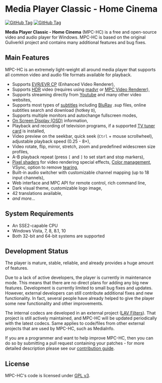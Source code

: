 # Media Player Classic - Home Cinema
[![GitHub Tag](https://img.shields.io/github/v/release/clsid2/mpc-hc?label=Latest+release)](https://github.com/clsid2/mpc-hc/releases/latest)
[![GitHub Tag](https://img.shields.io/github/v/release/clsid2/mpc-hc?include_prereleases&label=Pre-release)](https://github.com/clsid2/mpc-hc/releases)

**Media Player Classic - Home Cinema** (MPC-HC) is a free and open-source video and audio player for Windows. MPC-HC is based on the original Guliverkli project and contains many additional features and bug fixes.

## Main Features

MPC-HC is an extremely light-weight all around media player that supports all common video and audio file formats available for playback. 

*  Supports [EVR/EVR CP](https://en.wikipedia.org/wiki/Media_Foundation#Enhanced_Video_Renderer) (Enhanced Video Renderer),
*  Supports [HDR](https://en.wikipedia.org/wiki/High-dynamic-range_video) video (requires using [madvr](http://forum.doom9.org/showthread.php?t=146228) or [MPC Video Renderer](https://github.com/Aleksoid1978/VideoRenderer/releases)),
* Supports streaming directly from [Youtube](https://youtube.com/) and many other video websites,
* Supports most types of [subtitles](https://en.wikipedia.org/wiki/Subtitle_%28captioning%29#Subtitle_formats) including [BluRay](https://en.wikipedia.org/wiki/Blu-ray_Disc) .sup files, online subtitles search and download (hotkey `D`),
* Supports multiple monitors and autochange fullscreen modes,
* [On Screen Display (OSD)](https://en.wikipedia.org/wiki/On-screen_display) information,
* Playback and recording of television programs, if a supported [TV tuner card](https://en.wikipedia.org/wiki/TV_tuner_card) is installed,
* Video preview on the seekbar, quick seek (`Ctrl` + mouse scrollwheel), adjustable playback speed (0.25 - 8×),
* Video rotate, flip, mirror, stretch, zoom and predefined widescreen size profiles,
* A-B playback repeat  (press `[` and `]` to set start and stop markers),
* [Pixel shaders](https://en.wikipedia.org/wiki/Shader#Pixel_shaders) for video rendering special effects, [Color management](https://en.wikipedia.org/wiki/Color_management), VSync, option to remove [tearing](https://en.wikipedia.org/wiki/Screen_tearing),
* Built-in audio switcher with customizable channel mapping (up to 18 input channels),
* Web interface and MPC API for remote control, rich command line,
* Dark visual theme, customizable logo image,
* 42 translations available,
* _and more..._

## System Requirements

* An SSE2-capable CPU
* Windows Vista, 7, 8, 8.1, 10
* Both 32-bit and 64-bit systems are supported

## Development Status

The player is mature, stable, reliable, and already provides a huge amount of features.

Due to a lack of active developers, the player is currently in maintenance mode. This means that there are no direct plans for adding any big new features. Development is currently limited to small bug fixes and updates. However, external developers can still contribute additional fixes and new functionality. In fact, several people have already helped to give the player some new functionality and other improvements.

The internal codecs are developed in an external project ([LAV Filters](https://github.com/Nevcairiel/LAVFilters)). That project is still actively maintained, and MPC-HC will be updated periodically with the latest codecs. Same applies to code/files from other external projects that are used by MPC-HC, such as MediaInfo.

If you are a programmer and want to help improve MPC-HC, then you can do so by submitting a pull request containing your patches - for more detailed description please see our [contribution guide](CONTRIBUTING.md).

## License

MPC-HC's code is licensed under [GPL v3](/COPYING.txt).
